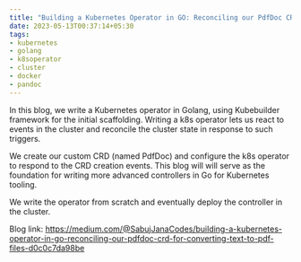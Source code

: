 ```yaml
---
title: "Building a Kubernetes Operator in GO: Reconciling our PdfDoc CRD for Converting Text to PDF files"
date: 2023-05-13T00:37:14+05:30
tags:
- kubernetes
- golang
- k8soperator
- cluster
- docker
- pandoc
---
```


In this blog, we write a Kubernetes operator in Golang, using Kubebuilder framework for the initial scaffolding. Writing a k8s operator lets us react to events in the cluster and reconcile the cluster state in response to such triggers.

We create our custom CRD (named PdfDoc) and configure the k8s operator to respond to the CRD creation events. This blog will will serve as the foundation for writing more advanced controllers in Go for Kubernetes tooling.

We write the operator from scratch and eventually deploy the controller in the cluster. 

Blog link: https://medium.com/@SabujJanaCodes/building-a-kubernetes-operator-in-go-reconciling-our-pdfdoc-crd-for-converting-text-to-pdf-files-d0c0c7da98be

